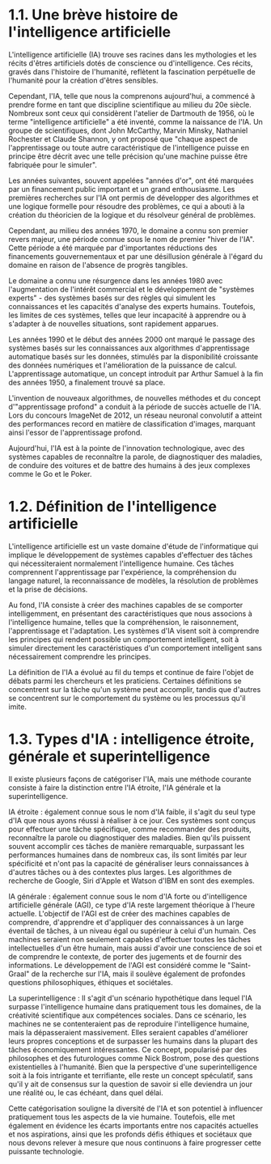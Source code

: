 # 1.1. Une brève histoire de l'intelligence artificielle

L'intelligence artificielle (IA) trouve ses racines dans les mythologies et les récits d'êtres artificiels dotés de conscience ou d'intelligence. Ces récits, gravés dans l'histoire de l'humanité, reflètent la fascination perpétuelle de l'humanité pour la création d'êtres sensibles.

Cependant, l'IA, telle que nous la comprenons aujourd'hui, a commencé à prendre forme en tant que discipline scientifique au milieu du 20e siècle. Nombreux sont ceux qui considèrent l'atelier de Dartmouth de 1956, où le terme "intelligence artificielle" a été inventé, comme la naissance de l'IA. Un groupe de scientifiques, dont John McCarthy, Marvin Minsky, Nathaniel Rochester et Claude Shannon, y ont proposé que "chaque aspect de l'apprentissage ou toute autre caractéristique de l'intelligence puisse en principe être décrit avec une telle précision qu'une machine puisse être fabriquée pour le simuler".

Les années suivantes, souvent appelées "années d'or", ont été marquées par un financement public important et un grand enthousiasme. Les premières recherches sur l'IA ont permis de développer des algorithmes et une logique formelle pour résoudre des problèmes, ce qui a abouti à la création du théoricien de la logique et du résolveur général de problèmes.

Cependant, au milieu des années 1970, le domaine a connu son premier revers majeur, une période connue sous le nom de premier "hiver de l'IA". Cette période a été marquée par d'importantes réductions des financements gouvernementaux et par une désillusion générale à l'égard du domaine en raison de l'absence de progrès tangibles.

Le domaine a connu une résurgence dans les années 1980 avec l'augmentation de l'intérêt commercial et le développement de "systèmes experts" - des systèmes basés sur des règles qui simulent les connaissances et les capacités d'analyse des experts humains. Toutefois, les limites de ces systèmes, telles que leur incapacité à apprendre ou à s'adapter à de nouvelles situations, sont rapidement apparues.

Les années 1990 et le début des années 2000 ont marqué le passage des systèmes basés sur les connaissances aux algorithmes d'apprentissage automatique basés sur les données, stimulés par la disponibilité croissante des données numériques et l'amélioration de la puissance de calcul. L'apprentissage automatique, un concept introduit par Arthur Samuel à la fin des années 1950, a finalement trouvé sa place.

L'invention de nouveaux algorithmes, de nouvelles méthodes et du concept d'"apprentissage profond" a conduit à la période de succès actuelle de l'IA. Lors du concours ImageNet de 2012, un réseau neuronal convolutif a atteint des performances record en matière de classification d'images, marquant ainsi l'essor de l'apprentissage profond.

Aujourd'hui, l'IA est à la pointe de l'innovation technologique, avec des systèmes capables de reconnaître la parole, de diagnostiquer des maladies, de conduire des voitures et de battre des humains à des jeux complexes comme le Go et le Poker.

# 1.2. Définition de l'intelligence artificielle

L'intelligence artificielle est un vaste domaine d'étude de l'informatique qui implique le développement de systèmes capables d'effectuer des tâches qui nécessiteraient normalement l'intelligence humaine. Ces tâches comprennent l'apprentissage par l'expérience, la compréhension du langage naturel, la reconnaissance de modèles, la résolution de problèmes et la prise de décisions.

Au fond, l'IA consiste à créer des machines capables de se comporter intelligemment, en présentant des caractéristiques que nous associons à l'intelligence humaine, telles que la compréhension, le raisonnement, l'apprentissage et l'adaptation. Les systèmes d'IA visent soit à comprendre les principes qui rendent possible un comportement intelligent, soit à simuler directement les caractéristiques d'un comportement intelligent sans nécessairement comprendre les principes.

La définition de l'IA a évolué au fil du temps et continue de faire l'objet de débats parmi les chercheurs et les praticiens. Certaines définitions se concentrent sur la tâche qu'un système peut accomplir, tandis que d'autres se concentrent sur le comportement du système ou les processus qu'il imite.

# 1.3. Types d'IA : intelligence étroite, générale et superintelligence

Il existe plusieurs façons de catégoriser l'IA, mais une méthode courante consiste à faire la distinction entre l'IA étroite, l'IA générale et la superintelligence.

IA étroite : également connue sous le nom d'IA faible, il s'agit du seul type d'IA que nous ayons réussi à réaliser à ce jour. Ces systèmes sont conçus pour effectuer une tâche spécifique, comme recommander des produits, reconnaître la parole ou diagnostiquer des maladies. Bien qu'ils puissent souvent accomplir ces tâches de manière remarquable, surpassant les performances humaines dans de nombreux cas, ils sont limités par leur spécificité et n'ont pas la capacité de généraliser leurs connaissances à d'autres tâches ou à des contextes plus larges. Les algorithmes de recherche de Google, Siri d'Apple et Watson d'IBM en sont des exemples.

IA générale : également connue sous le nom d'IA forte ou d'intelligence artificielle générale (AGI), ce type d'IA reste largement théorique à l'heure actuelle. L'objectif de l'AGI est de créer des machines capables de comprendre, d'apprendre et d'appliquer des connaissances à un large éventail de tâches, à un niveau égal ou supérieur à celui d'un humain. Ces machines seraient non seulement capables d'effectuer toutes les tâches intellectuelles d'un être humain, mais aussi d'avoir une conscience de soi et de comprendre le contexte, de porter des jugements et de fournir des informations. Le développement de l'AGI est considéré comme le "Saint-Graal" de la recherche sur l'IA, mais il soulève également de profondes questions philosophiques, éthiques et sociétales.

La superintelligence : Il s'agit d'un scénario hypothétique dans lequel l'IA surpasse l'intelligence humaine dans pratiquement tous les domaines, de la créativité scientifique aux compétences sociales. Dans ce scénario, les machines ne se contenteraient pas de reproduire l'intelligence humaine, mais la dépasseraient massivement. Elles seraient capables d'améliorer leurs propres conceptions et de surpasser les humains dans la plupart des tâches économiquement intéressantes. Ce concept, popularisé par des philosophes et des futurologues comme Nick Bostrom, pose des questions existentielles à l'humanité. Bien que la perspective d'une superintelligence soit à la fois intrigante et terrifiante, elle reste un concept spéculatif, sans qu'il y ait de consensus sur la question de savoir si elle deviendra un jour une réalité ou, le cas échéant, dans quel délai.

Cette catégorisation souligne la diversité de l'IA et son potentiel à influencer pratiquement tous les aspects de la vie humaine. Toutefois, elle met également en évidence les écarts importants entre nos capacités actuelles et nos aspirations, ainsi que les profonds défis éthiques et sociétaux que nous devons relever à mesure que nous continuons à faire progresser cette puissante technologie.